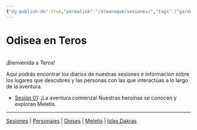 ```yaml
---
{"dg-publish-dm":true,"permalink":"/almanaque/sesiones/","tags":["gardenEntry"]}
---
```


<h1><span>Odisea en Teros</span></h1><p><span><div data-callout-metadata="" data-callout-fold="" data-callout="info" class="callout node-insert-event"><div class="callout-title" dir="auto"><div class="callout-icon"><svg width="16" height="16"></svg></div><div class="callout-title-inner">¡Bienvenida a Teros!</div></div></div></span></p><p><span>Aquí podrás encontrar los diarios de nuestras sesiones e información sobre los lugares que descubres y las personas con las que interactúas a lo largo de la aventura.</span></p><p><ul class="dataview dataview-ul dataview-result-list-root-ul"><li class="dataview-result-list-li"><span><a data-tooltip-position="top" aria-label="Sesiones/Sesión 01.md" data-href="Sesiones/Sesión 01.md" href="Sesiones/Sesión 01.md" class="internal-link" target="_blank" rel="noopener nofollow">Sesión 01</a>: ¡La aventura comienza! Nuestras heroínas se conocen y exploran Meletis.</span></li></ul></p><p><span><hr></span></p><span><span><a data-tooltip-position="top" aria-label="Almanaque/Sesiones" data-href="Almanaque/Sesiones" href="Almanaque/Sesiones" class="internal-link" target="_blank" rel="noopener nofollow">Sesiones</a> | <a data-tooltip-position="top" aria-label="Almanaque/Personajes" data-href="Almanaque/Personajes" href="Almanaque/Personajes" class="internal-link" target="_blank" rel="noopener nofollow">Personajes</a> | <a data-tooltip-position="top" aria-label="Almanaque/Dioses" data-href="Almanaque/Dioses" href="Almanaque/Dioses" class="internal-link" target="_blank" rel="noopener nofollow">Dioses</a> | <a data-tooltip-position="top" aria-label="Lugares/Meletis" data-href="Lugares/Meletis" href="Lugares/Meletis" class="internal-link" target="_blank" rel="noopener nofollow">Meletis</a> | <a data-tooltip-position="top" aria-label="Lugares/Islas Dakras" data-href="Lugares/Islas Dakras" href="Lugares/Islas Dakras" class="internal-link" target="_blank" rel="noopener nofollow">Islas Dakras</a> </span></span>